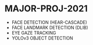 # MAJOR-PROJ-2021
<ul>
<li>FACE DETECTION (HEAR-CASCADE)</li>
<li>FACE LANDMARK DETECTION (DLIB)</li>
<li>EYE GAZE TRACKING</li>
<li>YOLOv3 OBJECT DETECTION</li>
</ul>
